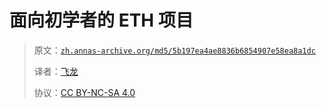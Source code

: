 # 面向初学者的 ETH 项目

> 原文：[`zh.annas-archive.org/md5/5b197ea4ae8836b6854907e58ea8a1dc`](https://zh.annas-archive.org/md5/5b197ea4ae8836b6854907e58ea8a1dc)
> 
> 译者：[飞龙](https://github.com/wizardforcel)
> 
> 协议：[CC BY-NC-SA 4.0](http://creativecommons.org/licenses/by-nc-sa/4.0/)